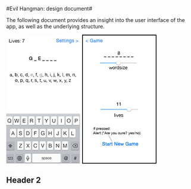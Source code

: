 #Evil Hangman: design document#

The following document provides an insight into the user interface of the app, as well as the underlying structure.

![Alt text](MainView.jpg) 
![Alt text](SettingsView.jpg)


## Header 2 ##
